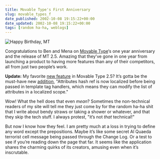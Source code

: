 ```yaml
---
title: Movable Type's First Anniversary
slug: movable_types_f
date_published: 2002-10-08 19:15:22+00:00
date_updated: 2002-10-08 19:15:22+00:00
tags: [random ha-ha, weblogs]
---
```

![Happy Birthday, MT](stuff/one-year.gif)

Congratulations to Ben and Mena on [Movable Type](http://www.movabletype.org/25/)‘s one year anniversary and the release of MT 2.5. Amazing that they’ve gone in one year from launching a product to having more features than any of their competitors, all from just two people’s work.

**Update:** My favorite [new feature](http://www.movabletype.org/25/#about25) in Movable Type 2.5? It’s gotta be the must-have new [addition](http://www.movabletype.org/docs/mtchanges.html#2.5%20(2002.10.08)), "Attributes hash ref is now localized before being passed in template tag handlers, which means they can modify the list of attributes in a localized scope."

Wow! What the hell does that even *mean*? Sometimes the non-technical readers of my site will tell me they just come by for the random ha-ha shit that I write about bendy straws or taking a shower or whatever, and that they skip the tech stuff. I always protest, "it’s not *that* technical!"

But now I know how they feel. I am pretty much at a loss in trying to define any word except the prepositions. Maybe it’s like some secret Al Quaeda terrorist cell message being passed through the Change Log. Or a test to see if you’re reading down the page that far. It seems like the application shares the charming quirks of its creators, amusing even when it’s inscrutable.
